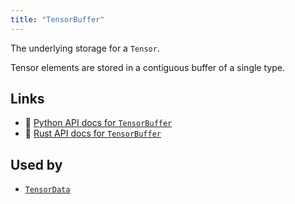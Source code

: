 ```yaml
---
title: "TensorBuffer"
---
```


The underlying storage for a `Tensor`.

Tensor elements are stored in a contiguous buffer of a single type.


## Links
 * 🐍 [Python API docs for `TensorBuffer`](https://ref.rerun.io/docs/python/HEAD/package/rerun/datatypes/tensor_buffer/)
 * 🦀 [Rust API docs for `TensorBuffer`](https://docs.rs/rerun/0.9.0-alpha.6/rerun/datatypes/enum.TensorBuffer.html)


## Used by

* [`TensorData`](../datatypes/tensor_data.md)
